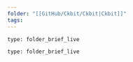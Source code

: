 ```yaml
---
folder: "[[GitHub/Ckbit/Ckbit|Ckbit]]"
tags:
---
```

```ccard
type: folder_brief_live
```

```ccard
type: folder_brief_live
```

